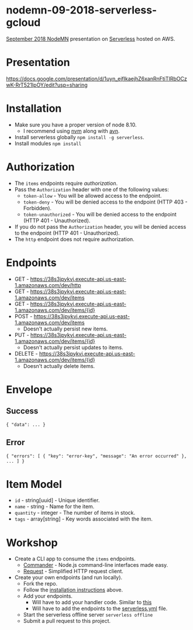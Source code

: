 # nodemn-09-2018-serverless-gcloud
[September 2018 NodeMN](https://www.meetup.com/NodeMN/events/254418194/) presentation on [Serverless](https://serverless.com/) hosted on AWS.

# Presentation
https://docs.google.com/presentation/d/1uyn_ejfIkaejhZ6xanRnFtiTIRbOCzwK-RrT521IpOY/edit?usp=sharing

# Installation
- Make sure you have a proper version of node 8.10.
  - I recommend using [nvm](https://github.com/creationix/nvm) along with [avn](https://github.com/wbyoung/avn).
- Install serverless globally `npm install -g serverless`.
- Install modules `npm install`

# Authorization

- The `items` endpoints require _authorization_.
- Pass the `Authorization` header with one of the following values:
  - `token-allow` - You will be allowed access to the endpoint.
  - `token-deny` - You will be denied access to the endpoint (HTTP 403 - Forbidden).
  - `token-unauthorized` - You will be denied access to the endpoint (HTTP 401 - Unauthorized).
- If you do not pass the `Authorization` header, you will be denied  access to the endpoint (HTTP 401 - Unauthorized).
- The `http` endpoint does not require authorization.


# Endpoints
- GET - https://38s3jpykvj.execute-api.us-east-1.amazonaws.com/dev/http
- GET - https://38s3jpykvj.execute-api.us-east-1.amazonaws.com/dev/items
- GET - https://38s3jpykvj.execute-api.us-east-1.amazonaws.com/dev/items/{id}
- POST - https://38s3jpykvj.execute-api.us-east-1.amazonaws.com/dev/items
  - Doesn't actually persist new items.
- PUT - https://38s3jpykvj.execute-api.us-east-1.amazonaws.com/dev/items/{id}
  - Doesn't actually persist updates to items.
- DELETE - https://38s3jpykvj.execute-api.us-east-1.amazonaws.com/dev/items/{id}
  - Doesn't actually delete items.

# Envelope
## Success

```
{ "data": ... }
```

## Error

```
{ "errors": [ { "key": "error-key", "message": "An error occurred" }, ... ] }
```

# Item Model
- `id` - string[uuid] - Unique identifier.
- `name` - string - Name for the item.
- `quantity` - integer - The number of items in stock.
- `tags` - array[string] - Key words associated with the item.

# Workshop

- Create a CLI app to consume the `items` endpoints.
  - [Commander](https://github.com/tj/commander.js) - Node.js command-line interfaces made easy.
  - [Request](https://github.com/request/request) - Simplified HTTP request client.
- Create your own endpoints (and run locally).
  - Fork the repo.
  - Follow the [installation instructions](https://github.com/Olson3R/nodemn-09-2018-serverless-aws#installation) above.
  - Add your endpoints.
    - Will have to add your handler code. Similar to [this](https://github.com/Olson3R/nodemn-09-2018-serverless-aws/blob/master/lib/items-api.js#L56-L60)
    - Will have to add the endpoints to the [serverless.yml](https://github.com/Olson3R/nodemn-09-2018-serverless-aws/blob/master/serverless.yml) file.
  - Start the serverless offline server `serverless offline`
  - Submit a pull request to this project.
  
